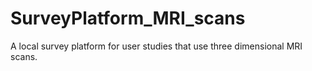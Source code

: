 # SurveyPlatform_MRI_scans
A local survey platform for user studies that use three dimensional MRI scans.
